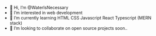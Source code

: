 - 👋 Hi, I’m @WaterIsNecessary
- 👀 I’m interested in web development
- 🌱 I’m currently learning HTML CSS Javascript React Typescript (MERN stack)
- 💞️ I’m looking to collaborate on open source projects soon..

<!---
WaterIsNecessary/WaterIsNecessary is a ✨ special ✨ repository because its `README.md` (this file) appears on your GitHub profile.
You can click the Preview link to take a look at your changes.
--->

